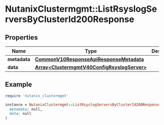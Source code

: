 # NutanixClustermgmt::ListRsyslogServersByClusterId200Response

## Properties

| Name | Type | Description | Notes |
| ---- | ---- | ----------- | ----- |
| **metadata** | [**CommonV10ResponseApiResponseMetadata**](CommonV10ResponseApiResponseMetadata.md) |  | [optional] |
| **data** | [**Array&lt;ClustermgmtV40ConfigRsyslogServer&gt;**](ClustermgmtV40ConfigRsyslogServer.md) |  | [optional] |

## Example

```ruby
require 'nutanix_clustermgmt'

instance = NutanixClustermgmt::ListRsyslogServersByClusterId200Response.new(
  metadata: null,
  data: null
)
```

